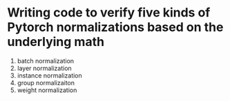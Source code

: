 # Writing code to verify five kinds of Pytorch normalizations based on the underlying math
1. batch normalization
2. layer normalization
3. instance normalization
4. group normalizaiton
5. weight normalization
